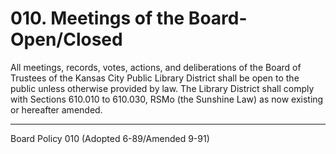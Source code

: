 # 010. Meetings of the Board-Open/Closed

All meetings, records, votes, actions, and deliberations of the Board of Trustees of the Kansas City Public Library District shall be open to the public unless otherwise provided by law. The Library District shall comply with Sections 610.010 to 610.030, RSMo (the Sunshine Law) as now existing or hereafter amended.

---

Board Policy 010 (Adopted 6-89/Amended 9-91)
